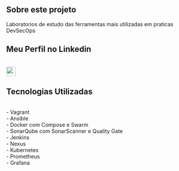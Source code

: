 ## Sobre este projeto 
Laboratorios de estudo das ferramentas mais utilizadas em praticas DevSecOps

## Meu Perfil no Linkedin
<br/>
<a href="https://www.linkedin.com/in/alan-victor-222617205/">
    <img src="https://img.shields.io/badge/linkedin-%230077B5.svg?&style=for-the-badge&logo=linkedin&logoColor=white" height="25"/>
  </a>
</div>
<br/>

## Tecnologias Utilizadas

<br/>
 - Vagrant 

 <br/>
 - Ansible

<br/>
 - Docker com Compose e Swarm

<br/>
 - SonarQube com SonarScanner e Quality Gate 

<br/>
 - Jenkins

<br/>
 - Nexus

<br/>
 - Kubernetes

<br/>
 - Prometheus

<br/>
 - Grafana

<br/>
<br/>
